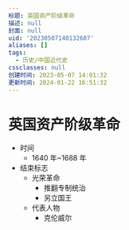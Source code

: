 ```yaml
---
标题: 英国资产阶级革命
描述: null
封面: null
uid: '20230507140132607'
aliases: []
tags:
  - 历史/中国近代史
cssclasses: null
创建时间: 2023-05-07 14:01:32
更新时间: 2024-01-22 16:51:32
---
```


# 英国资产阶级革命

- 时间
  - 1640 年~1688 年
- 结束标志
  - 光荣革命
    - 推翻专制统治
    - 另立国王
  - 代表人物
    - 克伦威尔
